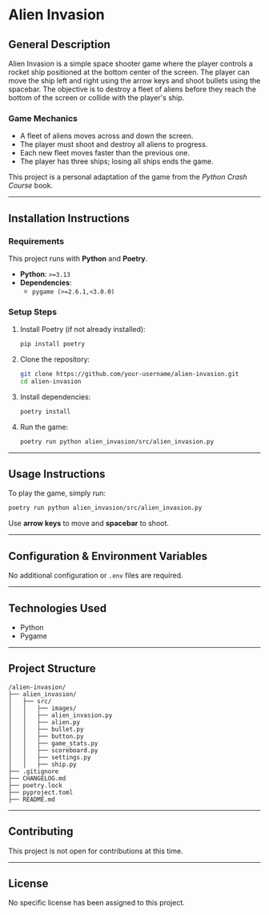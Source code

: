 # Alien Invasion

## General Description
Alien Invasion is a simple space shooter game where the player controls a rocket ship positioned at the bottom center of the screen. The player can move the ship left and right using the arrow keys and shoot bullets using the spacebar. The objective is to destroy a fleet of aliens before they reach the bottom of the screen or collide with the player's ship.

### Game Mechanics
- A fleet of aliens moves across and down the screen.
- The player must shoot and destroy all aliens to progress.
- Each new fleet moves faster than the previous one.
- The player has three ships; losing all ships ends the game.

This project is a personal adaptation of the game from the *Python Crash Course* book.

---

## Installation Instructions

### Requirements
This project runs with **Python** and **Poetry**.

- **Python**: `>=3.13`
- **Dependencies**:
  - `pygame (>=2.6.1,<3.0.0)`

### Setup Steps
1. Install Poetry (if not already installed):
   ```sh
   pip install poetry
   ```
2. Clone the repository:
   ```sh
   git clone https://github.com/your-username/alien-invasion.git
   cd alien-invasion
   ```
3. Install dependencies:
   ```sh
   poetry install
   ```
4. Run the game:
   ```sh
   poetry run python alien_invasion/src/alien_invasion.py
   ```

---

## Usage Instructions
To play the game, simply run:
```sh
poetry run python alien_invasion/src/alien_invasion.py
```
Use **arrow keys** to move and **spacebar** to shoot.

---

## Configuration & Environment Variables
No additional configuration or `.env` files are required.

---

## Technologies Used
- Python
- Pygame

---

## Project Structure
```
/alien-invasion/
├── alien_invasion/
│   ├── src/
│   │   ├── images/
│   │   ├── alien_invasion.py
│   │   ├── alien.py
│   │   ├── bullet.py
│   │   ├── button.py
│   │   ├── game_stats.py
│   │   ├── scoreboard.py
│   │   ├── settings.py
│   │   ├── ship.py
├── .gitignore
├── CHANGELOG.md
├── poetry.lock
├── pyproject.toml
├── README.md
```

---

## Contributing
This project is not open for contributions at this time.

---

## License
No specific license has been assigned to this project.

